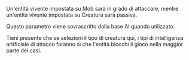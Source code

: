 Un'entità vivente impostata su Mob sarà in grado di attaccare, mentre un'entità vivente impostata su Creatura sarà passiva.

Questo parametro viene sovrascritto dalla base AI quando utilizzato.

Tieni presente che se selezioni il tipo di creatura qui, i tipi di intelligenza artificiale di attacco faranno sì che l'entità blocchi il gioco nella maggior parte dei casi.